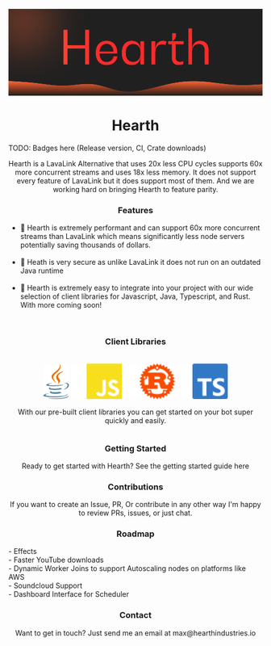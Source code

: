
![alt text](assets/logo.png)
<h1 align="center">
    Hearth
</h1>
TODO: Badges here (Release version, CI, Crate downloads)
<p align="center">
Hearth is a LavaLink Alternative that uses 20x less CPU cycles supports 60x more concurrent streams and uses 18x less memory. It does not support every feature of LavaLink but it does support most of them. And we are working hard on bringing Hearth to feature parity.
</p>
<h3 align="center">Features</h3>
<p align="center" >
<ul>
  <li>💨 Hearth is extremely performant and can support 60x more concurrent streams than LavaLink which means significantly less node servers potentially saving thousands of dollars.</li><br/>
  <li >🔐 Heath is very secure as unlike LavaLink it does not run on an outdated Java runtime</li><br/>
  <li >🔧 Hearth is extremely easy to integrate into your project with our wide selection of client libraries for Javascript, Java, Typescript, and Rust. With more coming soon!</li><br/>
</ul>
<div style="display: flex;align-content: center;justify-content: center;">
    <div style="display: flex;flex-direction: column;">
        <h3 align="center">Client Libraries</h3>
        <br/>
        <div align="center">
            <img height="70" src="assets/java.svg"/>
            <img  height="70"  src="assets/spacer.png"/>
            <img  height="70"  src="assets/javascript.svg"/>
            <img  height="70"  src="assets/spacer.png"/>
            <img  height="70"  src="assets/rust.svg"/>
            <img  height="70"  src="assets/spacer.png"/>
            <img  height="70"  src="assets/typescript.svg"/>
        </div>
        <p align="center" >
            With our pre-built client libraries you can get started on your bot super quickly and easily. 
        </p>
    </div>
</div>

<h3 align="center">Getting Started</h3>
<p align="center" >
Ready to get started with Hearth? See the getting started guide <a src="https://github.com/Hearth-Industries/Hearth/blob/master/GETTING_STARTED.md">here</a> 
</p>
<h3 align="center">Contributions</h3>
<p align="center" >
If you want to create an Issue, PR, Or contribute in any other way I'm happy to review PRs, issues, or just chat.
</p>
<h3 align="center">Roadmap</h3>
- Effects<br/>
- Faster YouTube downloads<br/>
- Dynamic Worker Joins to support Autoscaling nodes on platforms like AWS<br>
- Soundcloud Support <br/>
- Dashboard Interface for Scheduler <br/>
<h3 align="center">Contact</h3>
<p align="center" >
Want to get in touch? Just send me an email at <a src="mailto:max@hearthindustries.io">max@hearthindustries.io</a>
</p>